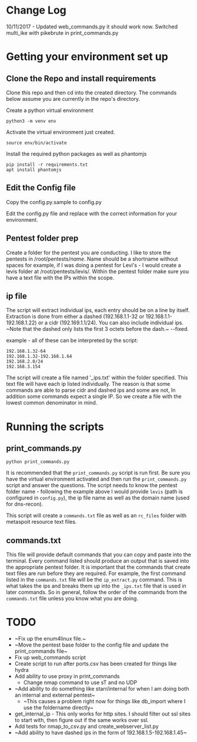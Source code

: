 # Change Log

10/11/2017 - Updated web_commands.py it should work now. Switched multi_ike with pikebrute in print_commands.py

# Getting your environment set up

## Clone the Repo and install requirements

Clone this repo and then cd into the created directory. The commands below assume you are currently in the repo's directory.

Create a python virtual environment

    python3 -m venv env

Activate the virtual environment just created.

    source env/bin/activate

Install the required python packages as well as phantomjs

    pip install -r requirements.txt
    apt install phantomjs

## Edit the Config file

Copy the config.py.sample to config.py

Edit the config.py file and replace with the correct information for your environment.

## Pentest folder prep

Create a folder for the pentest you are conducting. I like to store the pentests in /root/pentests/*name*. Name should be a shortname without spaces for example, if I was doing a pentest for Levi's - I would create a levis folder at /root/pentests/levis/. Within the pentest folder make sure you have a text file with the IPs within the scope.

## ip file

The script will extract individual ips, each entry should be on a line by itself. Extraction is done from either a dashed (192.168.1.1-32 or 192.168.1.1-192.168.1.22) or a cidr (192.169.1.1/24). You can also include individual ips. ~Note that the dashed only lists the first 3 octets before the dash.~ --fixed.

example - all of these can be interpreted by the script:

    192.168.1.32-64
    192.168.1.32-192.168.1.64
    192.168.2.0/24
    192.168.3.154

The script will create a file named '_ips.txt' within the folder specified. This text file will have each ip listed individually. The reason is that some commands are able to parse cidr and dashed ips and some are not, In addition some commands expect a single IP. So we create a file with the lowest common denominator in mind.

# Running the scripts

## print_commands.py

    python print_commands.py

It is recommended that the `print_commands.py` script is run first. Be sure you have the virtual environment activated and then run the `print_commands.py` script and answer the questions. The script needs to know the pentest folder name - following the example above I would provide `levis` (path is configured in `config.py`), the ip file name as well as the domain name (used for dns-recon).

This script will create a `commands.txt` file as well as an `rc_files` folder with metaspoit resource text files.

## commands.txt

This file will provide default commands that you can copy and paste into the terminal. Every command listed should produce an output that is saved into the appropriate pentest folder. It is important that the commands that create text files are run before they are required. For example, the first command listed in the `commands.txt` file will be the `ip_extract.py` command. This is what takes the ips and breaks them up into the `_ips.txt` file that is used in later commands. So in general, follow the order of the commands from the `commands.txt` file unless you know what you are doing.

# TODO

* ~Fix up the enum4linux file.~
* ~Move the pentest base folder to the config file and update the print_commands file~
* Fix up web_commands script
* Create script to run after ports.csv has been created for things like hydra
* Add ability to use proxy in print_commands
  * Change nmap command to use sT and no UDP
* ~Add ability to do something like starr/internal for when I am doing both an internal and external pentest~
  * ~This causes a problem right now for things like db_import where I use the foldername directly~
* get_internal_ip - This only works for http sites. I should filter out ssl sites to start with, then figure out if the same works over ssl.
* Add tests for nmap_to_csv.py and create_webserver_list.py
* ~Add ability to have dashed ips in the form of 192.168.1.5-192.168.1.45~

